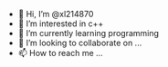 - 👋 Hi, I’m @xl214870
- 👀 I’m interested in c++
- 🌱 I’m currently learning programming
- 💞️ I’m looking to collaborate on ...
- 📫 How to reach me ...

<!---
xl214870/xl214870 is a ✨ special ✨ repository because its `README.md` (this file) appears on your GitHub profile.
You can click the Preview link to take a look at your changes.
--->
